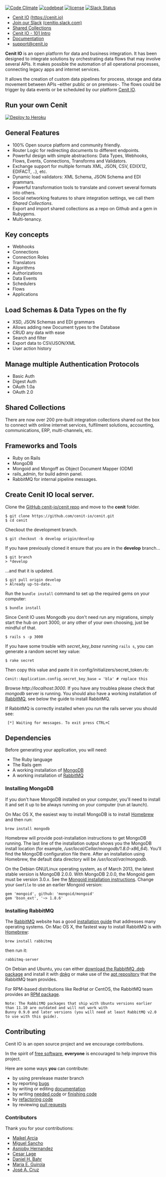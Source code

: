 [![Code Climate](https://codeclimate.com/github/openjaf/cenit/badges/gpa.svg)](https://codeclimate.com/github/openjaf/cenit)
[![codebeat](https://codebeat.co/badges/1b596784-b6c1-4ce7-b739-c91b873e4b5d)](https://codebeat.co/projects/github-com-cenit-io-cenit)
[![license](https://img.shields.io/packagist/l/doctrine/orm.svg)]()
[![Slack Status](http://cenit-slack.herokuapp.com/badge.svg)](http://cenitio.slack.com)

* [Cenit IO](https://cenit.io)  [(https://cenit.io)](https://cenit.io)
* [Join our Slack](http://cenit-slack.herokuapp.com/) [(cenitio.slack.com)](http://cenitio.slack.com)
* [Shared Collections](https://cenit.io/setup~shared_collection)
* [Cenit IO - 101 Intro](https://cenit-io.github.io/cenit-slides/#cover)
* [Documentation](https://cenit-io.github.io/docs/)
* support@cenit.io


**Cenit IO** is an open platform for data and business integration. It has been designed to integrate solutions by 
orchestrating data flows that may involve several APIs. It makes possible the automation of all operational processes, 
connecting legacy apps and internet services.

It allows the creation of custom data pipelines for process, storage and data movement between APIs –either public or 
on premises-. The flows could be trigger by data events or be scheduled by our platform [Cenit IO](https://cenit.io).


## Run your own Cenit
[![Deploy to Heroku](https://www.herokucdn.com/deploy/button.svg)](https://heroku.com/deploy)


## General Features

* 100% Open source platform and community friendly. 
* Router Logic for redirecting documents to different endpoints.
* Powerful design with simple abstractions: Data Types, Webhooks, Flows, Events, Connections, Transforms and Validators.
* Exchange support for multiple formats XML, JSON, CSV, EDI(X12, EDIFACT, ..), etc.
* Dynamic load validators: XML Schema, JSON Schema and EDI grammars.
* Powerful transformation tools to translate and convert several formats into others.
* Social networking features to share integration settings, we call them *Shared Collections*.
* Export and import shared collections as a repo on Github and a gem in Rubygems.
* Multi-tenancy.


## Key concepts

* Webhooks
* Connections
* Connection Roles
* Translators
* Algorithms
* Authorizations
* Data Events
* Schedulers
* Flows
* Applications


## Load Schemas & Data Types on the fly

* XSD, JSON Schemas and EDI grammars
* Allows adding new Document types to the Database
* CRUD any data with ease
* Search and filter
* Export data to CSV/JSON/XML
* User action history


## Manage multiple Authentication Protocols

* Basic Auth
* Digest Auth
* OAuth 1.0a
* OAuth 2.0


## Shared Collections

There are now over 200 pre-built integration collections shared out the box to connect with online internet services, 
fulfilment solutions, accounting, communications, ERP, multi-channels, etc.


## Frameworks and Tools

* Ruby on Rails
* MongoDB
* Mongoid and Mongoff as Object Document Mapper (ODM)
* rails_admin, for build admin panel.
* RabbitMQ for internal pipeline messages.


## Create Cenit IO local server.

Clone the [GitHub cenit-io/cenit repo](https://github.com/cenit-io/cenit) and move to the **cenit** folder.

```
$ git clone https://github.com/cenit-io/cenit.git
$ cd cenit
```

Checkout the development branch.

```
$ git checkout -b develop origin/develop
```

If you have previously cloned it ensure that you are in the **develop** branch...

```
$ git branch
> *develop
```

...and that it is updated.

```
$ git pull origin develop
> Already up-to-date.
```

Run the `bundle install` command to set up the required gems on your computer:

```
$ bundle install
```

Since Cenit IO uses Mongodb you don't need run any migrations, simply start the hub on port 3000, or any other of your 
own choosing, just be mindful of that.

```
$ rails s -p 3000
```

If you have some trouble with *secret_key_base* running `rails s`, you can generate a random secret key value:

```
$ rake secret
```	

Then copy this value and paste it in config/initializers/secret_token.rb:

```
Cenit::Application.config.secret_key_base = 'bla' # replace this
```

Browse *http://localhost:3000*. If you have any troublea please check that *mongodb* server is running.
You should also have a working installation of [RabbitMQ](http://www.rabbitmq.com), see below the guide to install 
RabbitMQ.

If RabbitMQ is correctly installed when you run the rails server you should see:

```
 [*] Waiting for messages. To exit press CTRL+C	
```

## Dependencies

Before generating your application, you will need:

* The Ruby language
* The Rails gem
* A working installation of [MongoDB](http://www.mongodb.org)
* A working installation of [RabbitMQ](http://www.rabbitmq.com)


### Installing MongoDB

If you don't have MongoDB installed on your computer, you'll need to install it and set it up to be always running on 
your computer (run at launch).

On Mac OS X, the easiest way to install MongoDB is to install [Homebrew](http://brew.sh) and then run:

```
brew install mongodb
```

Homebrew will provide post-installation instructions to get MongoDB running. The last line of the installation output 
shows you the MongoDB install location (for example, */usr/local/Cellar/mongodb/1.8.0-x86_64*). You'll find the MongoDB 
configuration file there. After an installation using Homebrew, the default data directory will be 
*/usr/local/var/mongodb*.

On the Debian GNU/Linux operating system, as of March 2013, the latest stable version is MongoDB 2.0.0. With MongoDB 
2.0.0, the Mongoid gem must be version 3.0.x. See the 
[Mongoid installation instructions](http://mongoid.org/en/mongoid/docs/installation.html#installation). Change your 
`Gemfile` to use an earlier Mongoid version:

```
gem 'mongoid', github: 'mongoid/mongoid'
gem 'bson_ext', '~> 1.8.6'
```

### Installing RabbitMQ

The [RabbitMQ](http://www.rabbitmq.com) website has a good [installation guide](http://www.rabbitmq.com/download.html) 
that addresses many operating systems. On Mac OS X, the fastest way to install RabbitMQ is with 
[Homebrew](http://brew.sh):

```
brew install rabbitmq
```

then run it:

```
rabbitmq-server
```

On Debian and Ubuntu, you can either [download the RabbitMQ .deb package](http://www.rabbitmq.com/download.html) and 
install it with [dpkg](http://www.debian.org/doc/manuals/debian-faq/ch-pkgtools.en.html) or make use of the 
[apt repository](http://www.rabbitmq.com/install-debian.html) that the RabbitMQ team provides.

For RPM-based distributions like RedHat or CentOS, the RabbitMQ team provides an 
[RPM package](http://www.rabbitmq.com/download.html).

```
Note: The RabbitMQ packages that ship with Ubuntu versions earlier than 11.10 are outdated and will not work with 
Bunny 0.9.0 and later versions (you will need at least RabbitMQ v2.0 to use with this guide).
```

Contributing
----------------------

Cenit IO is an open source project and we encourage contributions. 

In the spirit of [free software](http://www.fsf.org/licensing/essays/free-sw.html), **everyone** is encouraged to help 
improve this project.

Here are some ways **you** can contribute:

* by using prerelease master branch
* by reporting [bugs](https://github.com/cenit-io/cenit/issues/new)
* by writing or editing [documentation](https://github.com/cenit-io/docs)
* by writing [needed code](https://github.com/cenit-io/cenit/labels/feature_request) or [finishing code](https://github.com/cenit-io/cenit/labels/address_feedback)
* by [refactoring code](https://github.com/cenit-io/cenit/labels/address_feedback)
* by reviewing [pull requests](https://github.com/cenit-io/cenit/pulls)

### Contributors

Thank you for your contributions:

* [Maikel Arcia](https://github.com/macarci)
* [Miguel Sancho](https://github.com/sanchojaf)
* [Asnioby Hernandez](https://github.com/Asnioby)
* [Cesar Lage](https://github.com/kaerdsar)
* [Daniel H. Bahr](https://github.com/dhbahr)
* [Maria E. Guirola](https://github.com/maryguirola)
* [José A. Cruz](https://github.com/jalbertcruz)


